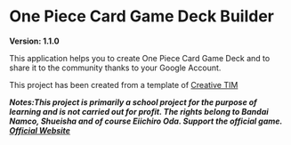 # One Piece Card Game Deck Builder

**Version: 1.1.0**

This application helps you to create One Piece Card Game Deck and to share it to 
the community thanks to your Google Account.

This project has been created from a template of [Creative TIM](https://www.creative-tim.com/product/light-bootstrap-dashboard-angular2)


***Notes:This project is primarily a school project for the purpose of learning and is not carried out for profit. The rights belong to Bandai Namco, Shueisha and of course Eiichiro Oda. Support the official game.
[Official Website](https://www.onepiece-cardgame.com/global/)***
